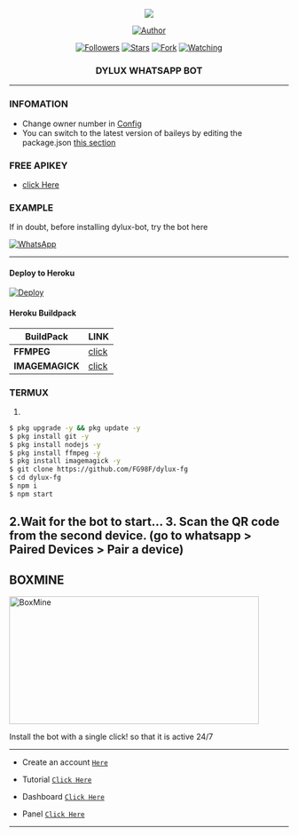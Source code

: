 
<p align="center"> 
<img src="https://telegra.ph/file/12e386ac6247868c95ae9.jpg" />
<p/>
<p align="center">
<a href="https://github.com/FG98F"><img title="Author" src="https://img.shields.io/badge/DyLux Bot-black?style=for-the-badge&logo=whatsApp"></a>
<p/>
<p align="center">
<a href="https://github.com/FG98F?tab=followers"><img title="Followers" src="https://img.shields.io/github/followers/FG98F?label=Followers&style=social"></a>
<a href="https://github.com/FG98F/dylux-fg/stargazers/"><img title="Stars" src="https://img.shields.io/github/stars/FG98F/dylux-fg?&style=social"></a>
<a href="https://github.com/FG98F/dylux-fg/network/members"><img title="Fork" src="https://img.shields.io/github/forks/FG98F/dylux-fg?style=social"></a>
<a href="https://github.com/FG98F/dylux-fg/watchers"><img title="Watching" src="https://img.shields.io/github/watchers/FG98F/dylux-fg?label=Watching&style=social"></a>
</p>



<h3 align="center">DYLUX WHATSAPP BOT</h3>

***
### **INFOMATION**
- Change owner number in [Config](https://github.com/Khalid-niccur/DYLUX-BOT/blob/main/config.js#L6)
- You can switch to the latest version of baileys by editing the package.json [this section](https://github.com/Khalid-niccur/DYLUX-BOT/blob/main/package.json#L42)

### **FREE APIKEY**
-  [click Here](https://api-fgmods.ddns.net)

### **EXAMPLE**
If in doubt, before installing dylux-bot, try the bot here

[![WhatsApp](https://img.shields.io/badge/DyLux-25D366?style=for-the-badge&logo=whatsapp&logoColor=white)](https://instabio.cc/fg98ff) 

***

#### Deploy to Heroku
[![Deploy](https://www.herokucdn.com/deploy/button.svg)](https://heroku.com/deploy?template=https://github.com/FG98F/dylux-fg)

#### Heroku Buildpack
| BuildPack | LINK |
|--------|--------|
| **FFMPEG** |[click](https://github.com/jonathanong/heroku-buildpack-ffmpeg-latest) |
| **IMAGEMAGICK** | [click](https://github.com/DuckyTeam/heroku-buildpack-imagemagick) |

### TERMUX
1. 
```sh
$ pkg upgrade -y && pkg update -y
$ pkg install git -y
$ pkg install nodejs -y
$ pkg install ffmpeg -y
$ pkg install imagemagick -y
$ git clone https://github.com/FG98F/dylux-fg
$ cd dylux-fg
$ npm i 
$ npm start
```
2.Wait for the bot to start...
3. Scan the QR code from the second device. (go to whatsapp > Paired Devices > Pair a device)
---------


## BOXMINE

<a href="https://dash.boxmineworld.com/register?ref=Mb0BN5ny"><img src="https://k.top4top.io/p_2413wh2bh0.jpg" width="450" height="230" alt="BoxMine"/></a>

Install the bot with a single click! so that it is active 24/7

---------
* Create an account [`Here`](https://dash.boxmineworld.com/register?ref=Mb0BN5ny)
* Tutorial [`Click Here`](https://youtu.be/xFqjKN1Qt80)

* Dashboard [`Click Here`](https://dash.boxmineworld.com)
* Panel [`Click Here`](https://panel.boxmineworld.com/)

---------
